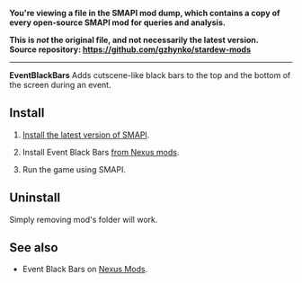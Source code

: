 **You're viewing a file in the SMAPI mod dump, which contains a copy of every open-source SMAPI mod
for queries and analysis.**

**This is _not_ the original file, and not necessarily the latest version.**  
**Source repository: https://github.com/gzhynko/stardew-mods**

----

**EventBlackBars** Adds cutscene-like black bars to the top and the bottom of the screen during an event.

## Install
1. [Install the latest version of SMAPI](https://smapi.io/).

2. Install Event Black Bars [from Nexus mods](https://www.nexusmods.com/stardewvalley/mods/7962).

3. Run the game using SMAPI.

## Uninstall
Simply removing mod's folder will work.

## See also

- Event Black Bars on [Nexus Mods](https://www.nexusmods.com/stardewvalley/mods/7962).
